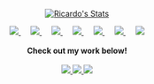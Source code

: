 <p align="center">
  <a href="https://github.com/ricardofrantz" class="rich-diff-level-one">
    <img src="https://github-readme-stats.vercel.app/api?username=ricardofrantz&title_color=333&text_color=777" alt="Ricardo's Stats" >
  </a>
</p>

<p align="center">
  <a href="https://scholar.google.com/citations?user=VzovS2oAAAAJ&hl=en">
    <img src="https://img.icons8.com/color/48/000000/google-scholar.png"/>
  </a>
  &emsp;
  <a href="https://www.youtube.com/channel/UC9quHxfzJkrFXQnI2DF2Jsw">
    <img src="https://img.icons8.com/color/48/000000/youtube-play.png"/>
  </a>
  &emsp;
  <a href= "https://www.researchgate.net/profile/Ricardo-Frantz">
    <img src="https://img.icons8.com/color/48/000000/front-gate-open.png"/>
  </a>
  &emsp;
  <a href="https://ricardofrantz.github.io/ricardofrantz">
    <img src="https://img.icons8.com/color/48/000000/parse-from-clipboard.png"/> 
  </a>
  &emsp;
  <a href="https://www.linkedin.com/in/rfrantz1/">
    <img src="https://img.icons8.com/color/48/000000/linkedin.png"/>
  </a>
  &emsp;
  <a href= "https://instagram.com/ricardofrantz">
    <img src="https://img.icons8.com/color/48/000000/instagram-new--v1.png"/>
  </a>
  &emsp;
  <a href= "https://unsplash.com/@ricardofrantz">
    <img src="https://img.icons8.com/color/48/000000/unsplash.png"/>
  </a>
  <br><br>
  <strong>Check out my work below!</strong>
  <br><br>
  <a href="https://badges.pufler.dev">
    <img src="https://badges.pufler.dev/years/ricardofrantz?style=flat-square&color=black&logo=github">
  </a>
  <a href="https://badges.pufler.dev">
    <img src="https://badges.pufler.dev/repos/ricardofrantz?style=flat-square&color=black&logo=github">
  </a>
  <a href="https://badges.pufler.dev">
    <img src="https://badges.pufler.dev/gists/ricardofrantz?style=flat-square&color=black&logo=github">
  </a>
</p>
